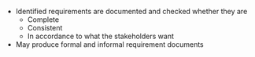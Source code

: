 - Identified requirements are documented and checked whether they are
	- Complete
	- Consistent
	- In accordance to what the stakeholders want
- May produce formal and informal requirement documents